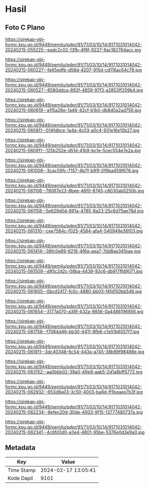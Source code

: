 # Hasil

## Foto C Plano

https://sirekap-obj-formc.kpu.go.id/9449/pemilu/pdpr/91/71/03/10/14/9171031014042-20240215-055225--eadc2c02-13fb-4f9f-9227-9ac182764acc.jpg

https://sirekap-obj-formc.kpu.go.id/9449/pemilu/pdpr/91/71/03/10/14/9171031014042-20240215-060227--fe65edfb-d58d-4207-915d-cd116ac64c78.jpg

https://sirekap-obj-formc.kpu.go.id/9449/pemilu/pdpr/91/71/03/10/14/9171031014042-20240215-060527--8580ddca-892f-4859-97f3-a2853ff209b4.jpg

https://sirekap-obj-formc.kpu.go.id/9449/pemilu/pdpr/91/71/03/10/14/9171031014042-20240215-060619--a115a26e-1a46-42cf-b1b0-db8d0a2ad759.jpg

https://sirekap-obj-formc.kpu.go.id/9449/pemilu/pdpr/91/71/03/10/14/9171031014042-20240215-060811--014fdbce-1a4a-4c03-a0c4-931e16e10b27.jpg

https://sirekap-obj-formc.kpu.go.id/9449/pemilu/pdpr/91/71/03/10/14/9171031014042-20240215-060911--125b252e-d51d-41b9-bc1e-5cec554e7e2a.jpg

https://sirekap-obj-formc.kpu.go.id/9449/pemilu/pdpr/91/71/03/10/14/9171031014042-20240215-061008--3cac59fc-7157-4b7f-b91f-0f9ba459f676.jpg

https://sirekap-obj-formc.kpu.go.id/9449/pemilu/pdpr/91/71/03/10/14/9171031014042-20240215-061106--78067e23-8bee-46f0-8745-c8030ab5250b.jpg

https://sirekap-obj-formc.kpu.go.id/9449/pemilu/pdpr/91/71/03/10/14/9171031014042-20240215-061158--5e629d0d-891a-4785-8a23-25c6d75ae78d.jpg

https://sirekap-obj-formc.kpu.go.id/9449/pemilu/pdpr/91/71/03/10/14/9171031014042-20240215-061310--cee7584c-f025-4584-afa4-540949e36f03.jpg

https://sirekap-obj-formc.kpu.go.id/9449/pemilu/pdpr/91/71/03/10/14/9171031014042-20240215-061414--38fc0e89-8216-4f6a-aea7-7dd8ae341bae.jpg

https://sirekap-obj-formc.kpu.go.id/9449/pemilu/pdpr/91/71/03/10/14/9171031014042-20240215-061509--d95c2d2c-08ba-4439-92c6-db917ffd9071.jpg

https://sirekap-obj-formc.kpu.go.id/9449/pemilu/pdpr/91/71/03/10/14/9171031014042-20240215-061605--0bcd2417-fc0c-4880-bb03-f4fd150bb546.jpg

https://sirekap-obj-formc.kpu.go.id/9449/pemilu/pdpr/91/71/03/10/14/9171031014042-20240215-061654--3177a070-a38f-432a-9856-0a4488196956.jpg

https://sirekap-obj-formc.kpu.go.id/9449/pemilu/pdpr/91/71/03/10/14/9171031014042-20240215-061758--f7084d46-bb30-4411-8fb6-c1e51b6557f7.jpg

https://sirekap-obj-formc.kpu.go.id/9449/pemilu/pdpr/91/71/03/10/14/9171031014042-20240215-061911--3dc40348-6c54-443a-a745-38b89f98488e.jpg

https://sirekap-obj-formc.kpu.go.id/9449/pemilu/pdpr/91/71/03/10/14/9171031014042-20240215-063152--aa0bbb02-39a0-49e9-aab5-2d1a8bff5772.jpg

https://sirekap-obj-formc.kpu.go.id/9449/pemilu/pdpr/91/71/03/10/14/9171031014042-20240215-062932--653d8a03-3c50-4003-ba6d-ff1beaee7b3f.jpg

https://sirekap-obj-formc.kpu.go.id/9449/pemilu/pdpr/91/71/03/10/14/9171031014042-20240215-062234--8efec20d-30de-4933-9f15-13777480737a.jpg

https://sirekap-obj-formc.kpu.go.id/9449/pemilu/pdpr/91/71/03/10/14/9171031014042-20240215-062341--4c6fd3d0-a3e4-4801-95be-5376e0d3e9a0.jpg


## Metadata

| Key        | Value               |
| ---------- | ------------------- |
| Time Stamp | 2024-02-17 13:05:41 |
| Kode Dapil | 9101                |



